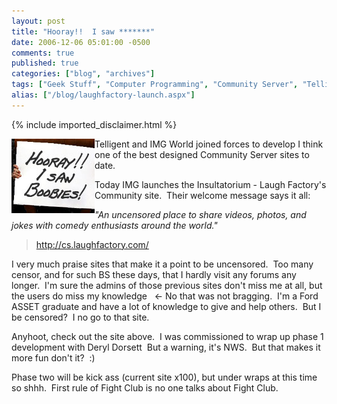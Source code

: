 ```yaml
---
layout: post
title: "Hooray!!  I saw *******"
date: 2006-12-06 05:01:00 -0500
comments: true
published: true
categories: ["blog", "archives"]
tags: ["Geek Stuff", "Computer Programming", "Community Server", "Telligent"]
alias: ["/blog/laughfactory-launch.aspx"]
---
```

<!-- more -->

{% include imported_disclaimer.html %}

<p><img align="left" alt="Laugh Factory" src="/blog/archives/images/hooray_I_saw_boobies.jpg" title="Laugh Factory" />Telligent and IMG World joined forces to develop I think one of the best designed Community Server sites to date.</p><p>Today IMG launches the Insultatorium - Laugh Factory&#39;s Community site.&nbsp;&nbsp;Their welcome message says it all:</p><p><em>&quot;An uncensored place to share videos, photos, and jokes with comedy enthusiasts around the world.&quot;</em></p><blockquote><p><a href="http://cs.laughfactory.com/">http://cs.laughfactory.com/</a></p></blockquote><p>I very much praise sites that make it a point to be uncensored.&nbsp; Too many censor, and for such BS these days, that I hardly visit any forums any longer.&nbsp; I&#39;m sure the admins of those previous sites don&#39;t miss me at all, but the users do miss my knowledge&nbsp;&nbsp; &lt;- No that was not bragging.&nbsp; I&#39;m a&nbsp;Ford ASSET&nbsp;graduate and have a lot of knowledge to give and help others.&nbsp; But I be censored?&nbsp;&nbsp;I no go to that site.</p><p>Anyhoot, check out the site above.&nbsp; I&nbsp;was commissioned to&nbsp;wrap up phase 1 development&nbsp;with Deryl Dorsett&nbsp; But a warning, it&#39;s NWS.&nbsp; But that makes it more fun don&#39;t it?&nbsp; :)</p><p>Phase two will be kick ass (current site x100), but under wraps at this time so shhh.&nbsp; First rule of Fight Club is no one talks about Fight Club.</p>
